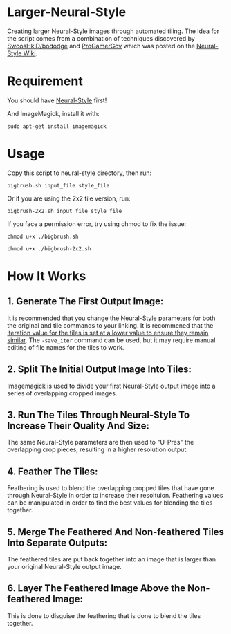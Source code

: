 # Larger-Neural-Style
Creating larger Neural-Style images through automated tiling. The idea for the script comes from a combination of techniques discovered by [SwoosHkiD/bododge](https://github.com/bododge) and [ProGamerGov](https://github.com/ProGamerGov) which was posted on the [Neural-Style Wiki](https://github.com/jcjohnson/neural-style/wiki/Techniques-For-Increasing-Image-Quality-Without-Buying-a-Better-GPU).


# Requirement
You should have [Neural-Style](https://github.com/jcjohnson/neural-style/) first!

And ImageMagick, install it with:

`sudo apt-get install imagemagick`

# Usage
Copy this script to neural-style directory, then run:

`bigbrush.sh input_file style_file`

Or if you are using the 2x2 tile version, run:

`bigbrush-2x2.sh input_file style_file`

If you face a permission error, try using chmod to fix the issue: 

`chmod u+x ./bigbrush.sh`

`chmod u+x ./bigbrush-2x2.sh`

# How It Works

## 1. Generate The First Output Image:
It is recommended that you change the Neural-Style parameters for both the original and tile commands to your linking. It is recommened that the [iteration value for the tiles is set at a lower value to ensure they remain similar](https://github.com/jcjohnson/neural-style/wiki/Techniques-For-Increasing-Image-Quality-Without-Buying-a-Better-GPU). The `-save_iter` command can be used, but it may require manual editing of file names for the tiles to work.

## 2. Split The Initial Output Image Into Tiles:
Imagemagick is used to divide your first Neural-Style output image into a series of overlapping cropped images.

## 3. Run The Tiles Through Neural-Style To Increase Their Quality And Size:
The same Neural-Style parameters are then used to "U-Pres" the overlapping crop pieces, resulting in a higher resolution output. 

## 4. Feather The Tiles:

Feathering is used to blend the overlapping cropped tiles that have gone through Neural-Style in order to increase their resoltuion. Feathering values can be manipulated in order to find the best values for blending the tiles together. 

## 5. Merge The Feathered And Non-feathered Tiles Into Separate Outputs:

The feathered tiles are put back together into an image that is larger than your original Neural-Style output image.

## 6. Layer The Feathered Image Above the Non-feathered Image:

This is done to disguise the feathering that is done to blend the tiles together.
